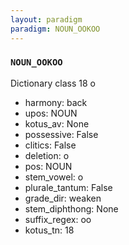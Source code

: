 ```yaml
---
layout: paradigm
paradigm: NOUN_OOKOO
---
```

### ` NOUN_OOKOO `

Dictionary class 18 o
* harmony: back
* upos: NOUN
* kotus_av: None
* possessive: False
* clitics: False
* deletion: o
* pos: NOUN
* stem_vowel: o
* plurale_tantum: False
* grade_dir: weaken
* stem_diphthong: None
* suffix_regex: oo
* kotus_tn: 18
